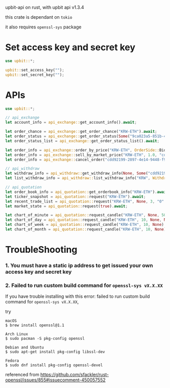 upbit-api on rust, with upbit api v1.3.4


this crate is dependant on `tokio`

it also requires `openssl-sys` package

# Set access key and secret key
```rust
use upbit::*;

upbit::set_access_key("");
upbit::set_secret_key("");
```

# APIs
```rust
use upbit::*;

// api_exchange
let account_info = api_exchange::get_account_info().await;

let order_chance = api_exchange::get_order_chance("KRW-ETH").await;
let order_status = api_exchange::get_order_status(Some("9ca023a5-851b-4fec-9f0a-48cd83c2eaae"), None).await;
let order_status_list = api_exchange::get_order_status_list().await;

let order_info = api_exchange::order_by_price("KRW-ETH", OrderSide::Bid, 5000.0, 1_435_085.0, OrderType::Limit, None).await;
let order_info = api_exchange::sell_by_market_price("KRW-ETH", 1.0, "cdd92199-2897-4e14-9448-f923320408ad").await;
let order_info = api_exchange::cancel_order("cdd92199-2897-4e14-9448-f923320408ad").await;

// api_withdraw
let withdraw_info = api_withdraw::get_withdraw_info(None, Some("cdd92199-2897-4e14-9448-f923320408ad"), None).await;
let list_withdraw_info = api_withdraw::list_withdraw_info("KRW", WithdrawState::Done, None, None, 10, 0, OrderBy::Asc).await;

// api_quotation
let order_book_info = api_quotation::get_orderbook_info("KRW-ETH").await;
let ticker_snapshot = api_quotation::request("KRW-ETH").await;
let recent_trade_list = api_quotation::request("KRW-ETH", None, 3, "0".to_string(), None).await;
let market_state = api_quotation::request(true).await;

let chart_of_minute = api_quotation::request_candle("KRW-ETH", None, 50, CandleMinute::Min10).await;
let chart_of_day = api_quotation::request_candle("KRW-ETH", 10, None, None).await;
let chart_of_week = api_quotation::request_candle("KRW-ETH", 10, None).await;
let chart_of_month = api_quotation::request_candle("KRW-ETH", 10, None).await;

```

# TroubleShooting

### 1. You must have a static ip address to get issued your own access key and secret key

### 2. Failed to run custom build command for `openssl-sys vX.X.XX`

If you have trouble installing with this error: failed to run custom build command for `openssl-sys vX.X.XX`, 

try
```
macOS
$ brew install openssl@1.1

Arch Linux
$ sudo pacman -S pkg-config openssl

Debian and Ubuntu
$ sudo apt-get install pkg-config libssl-dev

Fedora
$ sudo dnf install pkg-config openssl-devel
```
referenced from https://github.com/sfackler/rust-openssl/issues/855#issuecomment-450057552
